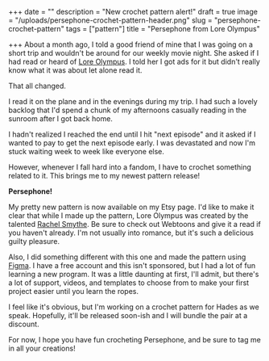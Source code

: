 +++
date = ""
description = "New crochet pattern alert!"
draft = true
image = "/uploads/persephone-crochet-pattern-header.png"
slug = "persephone-crochet-pattern"
tags = ["pattern"]
title = "Persephone from Lore Olympus"

+++
About a month ago, I told a good friend of mine that I was going on a short trip and wouldn't be around for our weekly movie night. She asked if I had read or heard of [Lore Olympus](https://www.webtoons.com/en/romance/lore-olympus/list?title_no=1320&page=1). I told her I got ads for it but didn't really know what it was about let alone read it.

That all changed.

I read it on the plane and in the evenings during my trip. I had such a lovely backlog that I'd spend a chunk of my afternoons casually reading in the sunroom after I got back home.

I hadn't realized I reached the end until I hit "next episode" and it asked if I wanted to pay to get the next episode early. I was devastated and now I'm stuck waiting week to week like everyone else.

However, whenever I fall hard into a fandom, I have to crochet something related to it. This brings me to my newest pattern release!

**Persephone!**

My pretty new pattern is now available on my Etsy page. I'd like to make it clear that while I made up the pattern, Lore Olympus was created by the talented [Rachel Smythe](). Be sure to check out Webtoons and give it a read if you haven't already. I'm not usually into romance, but it's such a delicious guilty pleasure.

Also, I did something different with this one and made the pattern using [Figma](). I have a free account and this isn't sponsored, but I had a lot of fun learning a new program. It was a little daunting at first, I'll admit, but there's a lot of support, videos, and templates to choose from to make your first project easier until you learn the ropes.

I feel like it's obvious, but I'm working on a crochet pattern for Hades as we speak. Hopefully, it'll be released soon-ish and I will bundle the pair at a discount.

For now, I hope you have fun crocheting Persephone, and be sure to tag me in all your creations!